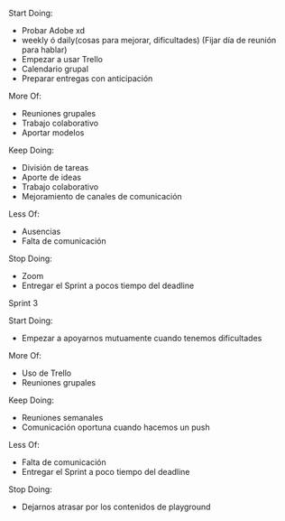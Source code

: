 Start Doing:
- Probar Adobe xd
- weekly ó daily(cosas para mejorar, dificultades) (Fijar día de reunión para hablar)
- Empezar a usar Trello
- Calendario grupal
- Preparar entregas con anticipación

More Of:
- Reuniones grupales
- Trabajo colaborativo
- Aportar modelos

Keep Doing:
- División de tareas
- Aporte de ideas
- Trabajo colaborativo
- Mejoramiento de canales de comunicación

Less Of:
- Ausencias
- Falta de comunicación

Stop Doing:
- Zoom
- Entregar el Sprint a pocos tiempo del deadline


Sprint 3

Start Doing:
- Empezar a apoyarnos mutuamente cuando tenemos dificultades

More Of:
- Uso de Trello
- Reuniones grupales

Keep Doing:
- Reuniones semanales
- Comunicación oportuna cuando hacemos un push

Less Of:
- Falta de comunicación
- Entregar el Sprint a poco tiempo del deadline

Stop Doing:
- Dejarnos atrasar por los contenidos de playground
